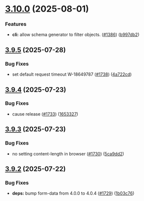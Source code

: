 # [3.10.0](https://github.com/jsforce/jsforce/compare/3.9.5...3.10.0) (2025-08-01)


### Features

* **cli:** allow schema generator to filter objects. ([#1386](https://github.com/jsforce/jsforce/issues/1386)) ([b997db2](https://github.com/jsforce/jsforce/commit/b997db2da879e61f13ac41e904af37d67e6fa20a))



## [3.9.5](https://github.com/jsforce/jsforce/compare/3.9.4...3.9.5) (2025-07-28)


### Bug Fixes

* set default request timeout W-18649787 ([#1738](https://github.com/jsforce/jsforce/issues/1738)) ([4a722cd](https://github.com/jsforce/jsforce/commit/4a722cdd455f0dee68c30e893c146ee3ceefb15e))



## [3.9.4](https://github.com/jsforce/jsforce/compare/3.9.3...3.9.4) (2025-07-23)


### Bug Fixes

* cause release ([#1733](https://github.com/jsforce/jsforce/issues/1733)) ([1653327](https://github.com/jsforce/jsforce/commit/16533272718be313e913208736436e346faa380a))



## [3.9.3](https://github.com/jsforce/jsforce/compare/3.9.2...3.9.3) (2025-07-23)


### Bug Fixes

* no setting content-length in browser ([#1730](https://github.com/jsforce/jsforce/issues/1730)) ([5ca9dd2](https://github.com/jsforce/jsforce/commit/5ca9dd2a936959da4336d901e6683c5b29e4f80a))



## [3.9.2](https://github.com/jsforce/jsforce/compare/3.9.1...3.9.2) (2025-07-22)


### Bug Fixes

* **deps:** bump form-data from 4.0.0 to 4.0.4 ([#1729](https://github.com/jsforce/jsforce/issues/1729)) ([1b03c76](https://github.com/jsforce/jsforce/commit/1b03c76b7a27f973428ab42da532a4574f9c11d1))



